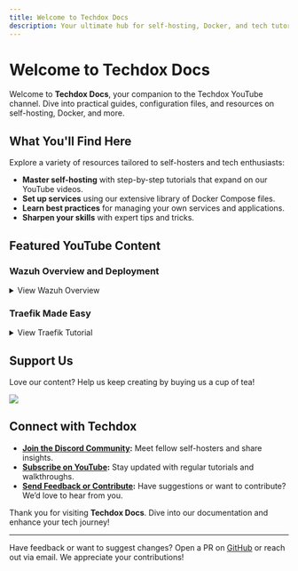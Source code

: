 ```yaml
---
title: Welcome to Techdox Docs
description: Your ultimate hub for self-hosting, Docker, and tech tutorials, complementing the Techdox YouTube channel with detailed guides and resources.
---
```


# Welcome to Techdox Docs

Welcome to **Techdox Docs**, your companion to the Techdox YouTube channel. Dive into practical guides, configuration files, and resources on self-hosting, Docker, and more.

## What You'll Find Here

Explore a variety of resources tailored to self-hosters and tech enthusiasts:

- **Master self-hosting** with step-by-step tutorials that expand on our YouTube videos.
- **Set up services** using our extensive library of Docker Compose files.
- **Learn best practices** for managing your own services and applications.
- **Sharpen your skills** with expert tips and tricks.

## Featured YouTube Content

### Wazuh Overview and Deployment
<details>
<summary>View Wazuh Overview</summary>
[![Wazuh Tutorial](https://img.youtube.com/vi/IP7zPeMEuL8/0.jpg)](https://youtu.be/IP7zPeMEuL8)
An in-depth look at Wazuh, covering its features and how to deploy it for your self-hosted network.
</details>

### Traefik Made Easy
<details>
<summary>View Traefik Tutorial</summary>
[![Traefik Tutorial](https://img.youtube.com/vi/PzbdEZ4DQTg/0.jpg)](https://youtu.be/PzbdEZ4DQTg)
Learn how to easily set up and manage Traefik for your self-hosted services.
</details>

## Support Us

Love our content? Help us keep creating by buying us a cup of tea!

<a href="https://www.buymeacoffee.com/techdox"><img src="https://img.buymeacoffee.com/button-api/?text=Buy me a cup of tea&emoji=🍵&slug=techdox&button_colour=FFDD00&font_colour=000000&font_family=Cookie&outline_colour=000000&coffee_colour=ffffff" /></a>

## Connect with Techdox

- **[Join the Discord Community](http://discord.com/invite/8mX2KRxDw8):** Meet fellow self-hosters and share insights.
- **[Subscribe on YouTube](https://www.youtube.com/@techdox):** Stay updated with regular tutorials and walkthroughs.
- **[Send Feedback or Contribute](mailto:admin@techdox.nz):** Have suggestions or want to contribute? We’d love to hear from you.

Thank you for visiting **Techdox Docs**. Dive into our documentation and enhance your tech journey!

---

Have feedback or want to suggest changes? Open a PR on [GitHub](https://github.com/Techdox/techdox-docs) or reach out via email. We appreciate your contributions!